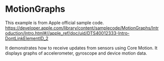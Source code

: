 # MotionGraphs

This example is from Apple official sample code. https://developer.apple.com/library/content/samplecode/MotionGraphs/Introduction/Intro.html#//apple_ref/doc/uid/DTS40012333-Intro-DontLinkElementID_2 

It demonstrates how to receive updates from sensors using Core Motion. It displays graphs of accelerometer, gyroscope and device motion data.

